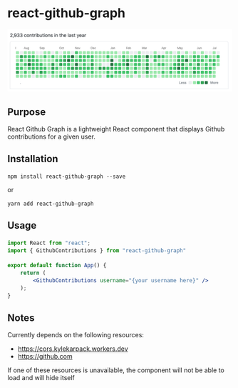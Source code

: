 # react-github-graph

![React Github Graph Sample](https://raw.githubusercontent.com/kylekarpack/react-github-graph/master/public/wide.png "Example usage")

## Purpose

React Github Graph is a lightweight React component that displays Github contributions for a given user. 

## Installation
```
npm install react-github-graph --save
```

or

```
yarn add react-github-graph
```

## Usage

```jsx
import React from "react";
import { GithubContributions } from "react-github-graph"

export default function App() {
	return (
		<GithubContributions username="{your username here}" />
	);
}
```

## Notes
Currently depends on the following resources:
- https://cors.kylekarpack.workers.dev
- https://github.com

If one of these resources is unavailable, the component will not be able to load and will hide itself
